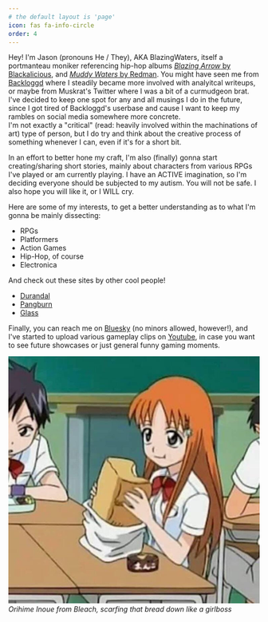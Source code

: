```yaml
---
# the default layout is 'page'
icon: fas fa-info-circle
order: 4
---
```


Hey! I'm Jason (pronouns He / They), AKA BlazingWaters, itself a portmanteau moniker referencing hip-hop albums [*Blazing Arrow* by Blackalicious](https://youtu.be/hH21mkGhvFU?list=OLAK5uy_mdFgM_kU3yZv5ZtjismKFou6DSIhqqKxQ), and [*Muddy Waters* by Redman](https://www.youtube.com/playlist?list=OLAK5uy_lKrUdhwFsNdTajV9oFIkW-Mh_3uH2SxT4). You might have seen me from [Backloggd](https://backloggd.com/u/BlazingWaters/) where I steadily became more involved with analyitcal writeups, or maybe from Muskrat's Twitter where I was a bit of a curmudgeon brat. I've decided to keep one spot for any and all musings I do in the future, since I got tired of Backloggd's userbase and cause I want to keep my rambles on social media somewhere more concrete.  
I'm not exactly a "critical" (read: heavily involved within the machinations of art) type of person, but I do try and think about the creative process of something whenever I can, even if it's for a short bit.

In an effort to better hone my craft, I'm also (finally) gonna start creating/sharing short stories, mainly about characters from various RPGs I've played or am currently playing. I have an ACTIVE imagination, so I'm deciding everyone should be subjected to my autism. You will not be safe. I also hope you will like it, or I WILL cry. 

Here are some of my interests, to get a better understanding as to what I'm gonna be mainly dissecting:
- RPGs
- Platformers
- Action Games
- Hip-Hop, of course
- Electronica

And check out these sites by other cool people!
- [Durandal](https://testamentenjoyment.net/)
- [Pangburn](https://birthbydrip.neocities.org/)
- [Glass](https://demonedaway.net/)

Finally, you can reach me on [Bluesky](https://bsky.app/profile/blazingwaters.fyi) (no minors allowed, however!), and I've started to upload various gameplay clips on [Youtube](https://www.youtube.com/@blazingwaters7469), in case you want to see future showcases or just general funny gaming moments.

![Orihime Bread](/assets/img/bread.jpg)  
_Orihime Inoue from Bleach, scarfing that bread down like a girlboss_  